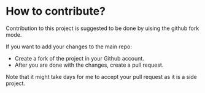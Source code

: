# How to contribute?

Contribution to this project is suggested to be done by uising the github fork mode.

If you want to add your changes to the main repo:
 - Create a fork of the project in your Github account.
 - After you are done with the changes, create a pull request.

Note that it might take days for me to accept your pull request as it is a side project.
